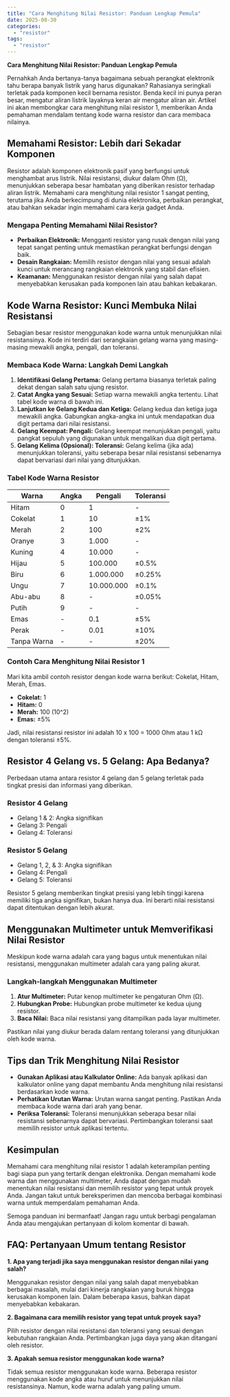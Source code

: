 ```yaml
---
title: "Cara Menghitung Nilai Resistor: Panduan Lengkap Pemula"
date: 2025-08-30
categories: 
  - "resistor"
tags: 
  - "resistor"
---
```


**Cara Menghitung Nilai Resistor: Panduan Lengkap Pemula**

Pernahkah Anda bertanya-tanya bagaimana sebuah perangkat elektronik tahu berapa banyak listrik yang harus digunakan? Rahasianya seringkali terletak pada komponen kecil bernama resistor. Benda kecil ini punya peran besar, mengatur aliran listrik layaknya keran air mengatur aliran air. Artikel ini akan membongkar cara menghitung nilai resistor 1, memberikan Anda pemahaman mendalam tentang kode warna resistor dan cara membaca nilainya.

## Memahami Resistor: Lebih dari Sekadar Komponen

Resistor adalah komponen elektronik pasif yang berfungsi untuk menghambat arus listrik. Nilai resistansi, diukur dalam Ohm (Ω), menunjukkan seberapa besar hambatan yang diberikan resistor terhadap aliran listrik. Memahami cara menghitung nilai resistor 1 sangat penting, terutama jika Anda berkecimpung di dunia elektronika, perbaikan perangkat, atau bahkan sekadar ingin memahami cara kerja gadget Anda.

### Mengapa Penting Memahami Nilai Resistor?

- **Perbaikan Elektronik:** Mengganti resistor yang rusak dengan nilai yang tepat sangat penting untuk memastikan perangkat berfungsi dengan baik.
- **Desain Rangkaian:** Memilih resistor dengan nilai yang sesuai adalah kunci untuk merancang rangkaian elektronik yang stabil dan efisien.
- **Keamanan:** Menggunakan resistor dengan nilai yang salah dapat menyebabkan kerusakan pada komponen lain atau bahkan kebakaran.

## Kode Warna Resistor: Kunci Membuka Nilai Resistansi

Sebagian besar resistor menggunakan kode warna untuk menunjukkan nilai resistansinya. Kode ini terdiri dari serangkaian gelang warna yang masing-masing mewakili angka, pengali, dan toleransi.

### Membaca Kode Warna: Langkah Demi Langkah

1. **Identifikasi Gelang Pertama:** Gelang pertama biasanya terletak paling dekat dengan salah satu ujung resistor.
2. **Catat Angka yang Sesuai:** Setiap warna mewakili angka tertentu. Lihat tabel kode warna di bawah ini.
3. **Lanjutkan ke Gelang Kedua dan Ketiga:** Gelang kedua dan ketiga juga mewakili angka. Gabungkan angka-angka ini untuk mendapatkan dua digit pertama dari nilai resistansi.
4. **Gelang Keempat: Pengali:** Gelang keempat menunjukkan pengali, yaitu pangkat sepuluh yang digunakan untuk mengalikan dua digit pertama.
5. **Gelang Kelima (Opsional): Toleransi:** Gelang kelima (jika ada) menunjukkan toleransi, yaitu seberapa besar nilai resistansi sebenarnya dapat bervariasi dari nilai yang ditunjukkan.

### Tabel Kode Warna Resistor

| Warna | Angka | Pengali | Toleransi |
| --- | --- | --- | --- |
| Hitam | 0 | 1 | \- |
| Cokelat | 1 | 10 | ±1% |
| Merah | 2 | 100 | ±2% |
| Oranye | 3 | 1.000 | \- |
| Kuning | 4 | 10.000 | \- |
| Hijau | 5 | 100.000 | ±0.5% |
| Biru | 6 | 1.000.000 | ±0.25% |
| Ungu | 7 | 10.000.000 | ±0.1% |
| Abu-abu | 8 | \- | ±0.05% |
| Putih | 9 | \- | \- |
| Emas | \- | 0.1 | ±5% |
| Perak | \- | 0.01 | ±10% |
| Tanpa Warna | \- | \- | ±20% |

### Contoh Cara Menghitung Nilai Resistor 1

Mari kita ambil contoh resistor dengan kode warna berikut: Cokelat, Hitam, Merah, Emas.

- **Cokelat:** 1
- **Hitam:** 0
- **Merah:** 100 (10^2)
- **Emas:** ±5%

Jadi, nilai resistansi resistor ini adalah 10 x 100 = 1000 Ohm atau 1 kΩ dengan toleransi ±5%.

## Resistor 4 Gelang vs. 5 Gelang: Apa Bedanya?

Perbedaan utama antara resistor 4 gelang dan 5 gelang terletak pada tingkat presisi dan informasi yang diberikan.

### Resistor 4 Gelang

- Gelang 1 & 2: Angka signifikan
- Gelang 3: Pengali
- Gelang 4: Toleransi

### Resistor 5 Gelang

- Gelang 1, 2, & 3: Angka signifikan
- Gelang 4: Pengali
- Gelang 5: Toleransi

Resistor 5 gelang memberikan tingkat presisi yang lebih tinggi karena memiliki tiga angka signifikan, bukan hanya dua. Ini berarti nilai resistansi dapat ditentukan dengan lebih akurat.

## Menggunakan Multimeter untuk Memverifikasi Nilai Resistor

Meskipun kode warna adalah cara yang bagus untuk menentukan nilai resistansi, menggunakan multimeter adalah cara yang paling akurat.

### Langkah-langkah Menggunakan Multimeter

1. **Atur Multimeter:** Putar kenop multimeter ke pengaturan Ohm (Ω).
2. **Hubungkan Probe:** Hubungkan probe multimeter ke kedua ujung resistor.
3. **Baca Nilai:** Baca nilai resistansi yang ditampilkan pada layar multimeter.

Pastikan nilai yang diukur berada dalam rentang toleransi yang ditunjukkan oleh kode warna.

## Tips dan Trik Menghitung Nilai Resistor

- **Gunakan Aplikasi atau Kalkulator Online:** Ada banyak aplikasi dan kalkulator online yang dapat membantu Anda menghitung nilai resistansi berdasarkan kode warna.
- **Perhatikan Urutan Warna:** Urutan warna sangat penting. Pastikan Anda membaca kode warna dari arah yang benar.
- **Periksa Toleransi:** Toleransi menunjukkan seberapa besar nilai resistansi sebenarnya dapat bervariasi. Pertimbangkan toleransi saat memilih resistor untuk aplikasi tertentu.

## Kesimpulan

Memahami cara menghitung nilai resistor 1 adalah keterampilan penting bagi siapa pun yang tertarik dengan elektronika. Dengan memahami kode warna dan menggunakan multimeter, Anda dapat dengan mudah menentukan nilai resistansi dan memilih resistor yang tepat untuk proyek Anda. Jangan takut untuk bereksperimen dan mencoba berbagai kombinasi warna untuk memperdalam pemahaman Anda.

Semoga panduan ini bermanfaat! Jangan ragu untuk berbagi pengalaman Anda atau mengajukan pertanyaan di kolom komentar di bawah.

## FAQ: Pertanyaan Umum tentang Resistor

**1\. Apa yang terjadi jika saya menggunakan resistor dengan nilai yang salah?**

Menggunakan resistor dengan nilai yang salah dapat menyebabkan berbagai masalah, mulai dari kinerja rangkaian yang buruk hingga kerusakan komponen lain. Dalam beberapa kasus, bahkan dapat menyebabkan kebakaran.

**2\. Bagaimana cara memilih resistor yang tepat untuk proyek saya?**

Pilih resistor dengan nilai resistansi dan toleransi yang sesuai dengan kebutuhan rangkaian Anda. Pertimbangkan juga daya yang akan ditangani oleh resistor.

**3\. Apakah semua resistor menggunakan kode warna?**

Tidak semua resistor menggunakan kode warna. Beberapa resistor menggunakan kode angka atau huruf untuk menunjukkan nilai resistansinya. Namun, kode warna adalah yang paling umum.
